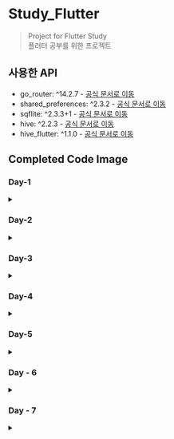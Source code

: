 # Study_Flutter

> Project for Flutter Study   
> 플러터 공부를 위한 프로젝트

## 사용한 API
- go_router: ^14.2.7 - [공식 문서로 이동](https://pub.dev/packages/go_router)  
- shared_preferences: ^2.3.2 - [공식 문서로 이동](https://pub.dev/packages/shared_preferences)
- sqflite: ^2.3.3+1 - [공식 문서로 이동](https://pub.dev/packages/sqflite)
- hive: ^2.2.3 - [공식 문서로 이동](https://pub.dev/packages/hive)
- hive_flutter: ^1.1.0  - [공식 문서로 이동](https://pub.dev/packages/hive_flutter)


## Completed Code Image

### Day-1 
<details>
    <summary> </summary>

<details>
    <summary>1. Align Widget Example </summary>

- ![Align Widget Example](./complete%20image/Day-1/Align%20Widget%20Example.png)
  
</details>

<details>
    <summary>2. Align Widget Example2 </summary>

- ![Align Widget Example](./complete%20image/Day-1/Align%20Widget%20Example2.png)
  
</details>

<details>
    <summary>3. Expanded Flex Example </summary>

- ![Align Widget Example](./complete%20image/Day-1/Expanded%20Flex%20Example.png)
  
</details>

<details>
    <summary>4. Flutter Alignment </summary>

- ![Align Widget Example](./complete%20image/Day-1/Flutter%20Alignment.png)
  
</details>

<details>
    <summary>5. Flutter Alignment2 </summary>

- ![Align Widget Example](./complete%20image/Day-1/Flutter%20Alignment2.png)
  
</details>

<details>
    <summary>6. Flutter Counter App </summary>

- ![Align Widget Example](./complete%20image/Day-1/Flutter%20Counter%20App.png)
  
</details>

<details>
    <summary>7. Row and Column Layout </summary>

- ![Align Widget Example](./complete%20image/Day-1/Row%20and%20Column%20Layout.png)
  
</details>

<details>
    <summary>8. Stack Alignment Example </summary>

- ![Align Widget Example](./complete%20image/Day-1/Stack%20Alignment%20Example.png)
  
</details>

<details>
    <summary>9. Stack Layout </summary>

- ![Align Widget Example](./complete%20image/Day-1/Stack%20Layout.png)
  
</details>

</details>

### Day-2

<details>
    <summary> </summary>

<details>
    <summary>1. onTap Example </summary>

- ![Align Widget Example](./complete%20image/Day-2/onTap%20Example.png)
  
</details>

<details>
    <summary>2. onDoubleTap Example </summary>

- ![Align Widget Example](./complete%20image/Day-2/onDoubleTap%20Example.png)
  
</details>

<details>
    <summary>3. onLongPress Example </summary>

- ![Align Widget Example](./complete%20image/Day-2/onLongPress%20Example.png)
  
</details>

<details>
    <summary>4. Simple Pan Update Example </summary>

- ![Align Widget Example](./complete%20image/Day-2/Simple%20Pan%20Update%20Example.png)
  
</details>

<details>
    <summary>5. onPressed Example </summary>

- ![Align Widget Example](./complete%20image/Day-2/onPressed%20Example.png)
  
</details>

<details>
    <summary>6. GestureDetector Example </summary>

- ![Align Widget Example](./complete%20image/Day-2/GestureDetector%20Example.png)
  
</details>

<details>
    <summary>7. FloatingActionButton Example </summary>

- ![Align Widget Example](./complete%20image/Day-2/FloatingActionButton%20Example.png)
  
</details>

<details>
    <summary>8. Flutter Button Event </summary>

- ![Align Widget Example](./complete%20image/Day-2/Flutter%20Button%20Event.png)
  
</details>

<details>
    <summary>9. GestureDetector Click Example</summary>

- ![Align Widget Example](./complete%20image/Day-2/GestureDetector%20Click%20Example.png)
  
</details>

<details>
    <summary>10. Drag GestureDetector Example</summary>

- ![Align Widget Example](./complete%20image/Day-2/Drag%20GestureDetector%20Example.png)
  
</details>

<details>
    <summary>11. Flutter Counter App - Day2</summary>

- ![Align Widget Example](./complete%20image/Day-2/Flutter%20Counter%20App%20-%20Day2.png)
  
</details>

</details>


### Day-3

<details>
    <summary> </summary>

<details>
    <summary>1. InheritedWidget Example </summary>

- ![Align Widget Example](./complete%20image/Day-3/1.%20InheritedWidget%20Example.png)
  
</details>

<details>
    <summary>2. Flutter Demo Home Page </summary>

- ![Align Widget Example](./complete%20image/Day-3/2.%20Flutter%20Demo%20Home%20Page.png)
  
</details>

<details>
    <summary>3. Lifecycle Demo </summary>

- ![Align Widget Example](./complete%20image/Day-3/3.%20Lifecycle%20Demo.png)
  
</details>

<details>
    <summary>4. Text Toggle App </summary>

- ![Align Widget Example](./complete%20image//Day-3/4.%20Text%20Toggle%20App.png)
  
</details>

<details>
    <summary>5. Switch Toggle Exampl </summary>

- ![Align Widget Example](./complete%20image/Day-3/5.%20Switch%20Toggle%20Exampl.png)
  
</details>

<details>
    <summary>6. Todo List </summary>

- ![Align Widget Example](./complete%20image/Day-3/6.%20Todo%20List.png)
  
</details>
</details>


### Day-4 
<details>
    <summary></summary>
    
<details>
    <summary>1. Navigator</summary>

> HomeScreen 
- ![1. HomeScreen](./complete%20image/Day-4/1.%20HomeScreen.png)

> SecondScreen
- ![1. SecondScreen](./complete%20image/Day-4/1.%20SecondScreen.png)

</details>

<details>
    <summary>2. Go_Routes</summary>

> HomeScreen
- ![2. HomeScreen](./complete%20image/Day-4/2.%20HomeScreen.png)

> SecondScreen
- ![2. SecondScreen](./complete%20image/Day-4/2.%20SecondScreen.png)

> ThirdScreen
- ![2. ThirdScreen](./complete%20image/Day-4/2.%20ThirdScreen.png)

> 
</details>

<details>
    <summary>3. Tab Navigation Example</summary>

> Home Screen
- ![3. Home Screen](./complete%20image/Day-4/3.%20Tab_Home.png)

> Search Screen
- ![3. Search Screen](./complete%20image/Day-4/3.%20Tab_Search.png)

> Profile Screen
- ![3. Profile Screen](./complete%20image/Day-4/3.%20Tab_Profile.png)

> 
</details>

<details>
    <summary>4. Drawer Navigation Example</summary>

> Drawer
- ![4. Drawer](./complete%20image/Day-4/4.%20Drawer.png)
- 
> Start Screen
- ![4. Home Screen](./complete%20image/Day-4/4.%20StartScreen.png)
  
> Home Screen
- ![4. Home Screen](./complete%20image/Day-4/4.%20HomeScreen.png)

> Search Screen
- ![4. Search Screen](./complete%20image/Day-4/4.%20SearchScreen.png)

> Profile Screen
- ![4. Profile Screen](./complete%20image/Day-4/4.%20ProfileScreen.png)

> 
</details>

</details>


### Day-5
<details>
    <summary></summary>
<details>
    <summary>1. Nickname App</summary>

> Nickname App_1
- ![Nickname App_1](./complete%20image/Day-5/Nickname_1.png)
> Nickname App_2
- ![Nickname App_2](./complete%20image/Day-5/Nickname_2.png)
    
</details>

<details>
    <summary>2. Name Storage</summary>

> Name Storage
- ![Nickname App_1](./complete%20image/Day-5/NameStorage.png)
    
</details>

<details>
    <summary>3. Dark Mode Setting</summary>

> Dark Mode Setting_Light
- ![Nickname App_1](./complete%20image/Day-5/DarkModeSetting_false.png)
> Dark Mode Setting_Dark
- ![Nickname App_1](./complete%20image/Day-5/DarkModeSetting_true.png)
    
</details>


<details>
    <summary>4. Last Login Time</summary>

> Last Login Time
- ![Nickname App_1](./complete%20image/Day-5/LastLoginTime.png)

</details>

<details>
    <summary>5. Nickname App - Sqflite</summary>

> Nickname App - Sqflite
- ![Nickname App_1](./complete%20image/Day-5/Nickname_Sqflite.png)

</details>


<details>
    <summary>6. Notes - Sqflife</summary>

> Notes_1
- ![Nickname App_1](./complete%20image/Day-5/Notes_1.png)
> Notes_2
- ![Nickname App_1](./complete%20image/Day-5/Notes_2.png)
> Notes_3
- ![Nickname App_1](./complete%20image/Day-5/Notes_3.png)
</details>

<details>
    <summary>7. Nickname App - Hive </summary>

> Nickname App - Hive
- ![Nickname App_1](./complete%20image/Day-5/Nickname_hive.png)

</details>

<details>
    <summary>8. Notes - Hive </summary>

> Notes_1
- ![Nickname App_1](./complete%20image/Day-5/Notes_hive_1.png)
> Notes_2
- ![Nickname App_1](./complete%20image/Day-5/Notes_hive_2.png)
> Notes_3
- ![Nickname App_1](./complete%20image/Day-5/Notes_hive_3.png)
</details>
</details>

### Day - 6
<details>
    <summary></summary>

<details>
    <summary>mixin_with_1</summary>

> mixin_with_1
- ![mixin_with_1](./complete%20image/Day-6/mixin_with_1.png)

</details>

<details>
    <summary>mixin_with_2</summary>

> mixin_with_2
- ![mixin_with_2](./complete%20image/Day-6/mixin_with_2.png)

</details>

<details>
    <summary>mixin_on</summary>

> mixin_on
- ![mixin_on](./complete%20image/Day-6/mixin_on.png)

</details>

<details>
    <summary>Logger_mixin_with</summary>

> Logger_mixin_with
- ![Logger_mixin_with](./complete%20image/Day-6/Logger_mixin_with.png)

</details>

<details>
    <summary>countOccurrences</summary>

> countOccurrences
- ![countOccurrences](./complete%20image/Day-6/countOccurrences%20.png)

</details>

<details>
    <summary>ListExtensions</summary>

> ListExtensions
- ![ListExtensions](./complete%20image/Day-6/ListExtension.png)

</details>

<details>
    <summary>Generic type</summary>

> Generic type
- ![Generic type](./complete%20image/Day-6/Generic%20type.png)

</details>


</details>

### Day - 7
<details>
    <summary></summary>

<details>
    <summary> 비동기 프로그래밍 1</summary>

> 비동기 프로그래밍 1
- ![비동기 프로그래밍 1](./complete%20image/Day-7/비동기%201.png)
</details>

<details>
    <summary> 비동기 프로그래밍 2</summary>

> 비동기 프로그래밍 2
- ![비동기 프로그래밍 2](./complete%20image/Day-7/비동기%202.gif)
</details>

<details>
    <summary> 비동기 프로그래밍 3</summary>

> 비동기 프로그래밍 3
- ![비동기 프로그래밍 3](./complete%20image/Day-7/비동기%203.gif)
</details>

<details>
    <summary> 비동기 프로그래밍 4</summary>

> 비동기 프로그래밍 4
- ![비동기 프로그래밍 4](./complete%20image/Day-7/비동기%204.gif)
</details>

</details>